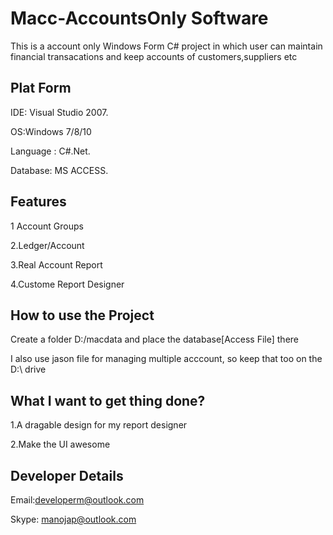 # Macc-AccountsOnly Software
This is a account only Windows Form C# project in which user can maintain financial transacations and keep accounts of customers,suppliers etc

## Plat Form
IDE: Visual Studio 2007.

OS:Windows 7/8/10

Language : C#.Net.

Database: MS ACCESS.

## Features
1 Account Groups

2.Ledger/Account

3.Real Account Report

4.Custome Report Designer

## How to use the Project

Create a folder D:/macdata and place the database[Access File] there 

I also use jason file for managing multiple acccount, so keep that too on the D:\ drive 

## What I want to get thing done?

1.A dragable design for my report designer

2.Make the UI awesome

## Developer Details

Email:developerm@outlook.com

Skype: manojap@outlook.com


